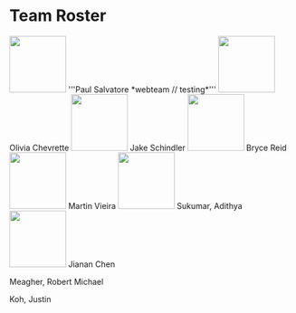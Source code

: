 # Team Roster

<img src="https://raw.githubusercontent.com/r-meagher/CS2212Group14/master/resources/paul.jpg?token=AX1VEvInn6xuL2OWdO0w4fjdUbRHsVZhks5YkPniwA%3D%3D" width="100" height="100" />
'''Paul Salvatore
*webteam // testing*'''


<img src="https://raw.githubusercontent.com/r-meagher/CS2212Group14/master/resources/olivia.jpg?token=AX1VEsVZPNmtyacqw_2MSw-Jk80z1ceqks5YkP42wA%3D%3D" width="100" height="100" /> 
Olivia Chevrette

<img src="https://github.com/r-meagher/CS2212Group14/blob/master/resources/jake.png?raw=true" width="100" height="100" />
Jake Schindler

<img src="https://github.com/r-meagher/CS2212Group14/blob/master/resources/bryce.png?raw=true" width="100" height="100" />
Bryce Reid

<img src="https://github.com/r-meagher/CS2212Group14/blob/master/resources/martin.png?raw=true" width="100" height="100" />
Martin Vieira

<img src="https://github.com/r-meagher/CS2212Group14/blob/master/resources/adithya.png?raw=true" width="100" height="100" />
Sukumar, Adithya

<img src="https://github.com/r-meagher/CS2212Group14/blob/master/resources/chen.png?raw=true" width="100" height="100" />
Jianan Chen 

Meagher, Robert Michael

Koh, Justin

